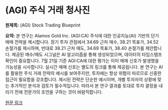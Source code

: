 # (AGI) 주식 거래 청사진

**원제목:** (AGI) Stock Trading Blueprint

**요약:** 본 연구는 Alamos Gold Inc. (AGI:CA) 주식에 대한 인공지능(AI) 기반의 단기 매매 전략을 제시합니다.  장기 투자 관점에서 34.69 근처 매수, 38.21 목표가, 34.52 손절가를 제시하며, 반대로 38.21 근처 매도, 34.69 목표가, 38.40 손절가를 제안합니다.  제공된 매수/매도 시그널은 AI 알고리즘을 통해 생성되었으며, 데이터의 타임스탬프 확인이 중요합니다.  7월 21일 기준 AGI:CA에 대한 평가는 이미 매매 신호가 발생했을 가능성을 시사합니다.  실시간 매매 신호는 별도의 링크를 통해 제공됩니다.  본 연구는 AI를 활용한 주식 거래 전략의 예시를 보여주지만,  투자에는 항상 위험이 따르므로 신중한 접근이 필요함을 강조합니다.  제시된 전략은 단순한 예시이며,  개별 투자자의 상황에 맞는 추가적인 분석과 검토가 필수적입니다.  따라서 본 연구 결과를 토대로 투자 결정을 내리기 전에 전문가의 조언을 구하는 것이 바람직합니다.

[원문 링크](https://news.stocktradersdaily.com/canada/agi-stock-trading-blueprint_20250721_981f41)
